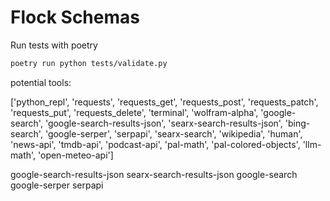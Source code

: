 # Flock Schemas

Run tests with poetry

```bash
poetry run python tests/validate.py
```

potential tools:

['python_repl', 'requests', 'requests_get', 'requests_post', 'requests_patch', 'requests_put', 'requests_delete', 'terminal', 'wolfram-alpha', 'google-search', 'google-search-results-json', 'searx-search-results-json', 'bing-search', 'google-serper', 'serpapi', 'searx-search', 'wikipedia', 'human', 'news-api', 'tmdb-api', 'podcast-api', 'pal-math', 'pal-colored-objects', 'llm-math', 'open-meteo-api']


google-search-results-json
searx-search-results-json
google-search
google-serper
serpapi
